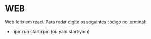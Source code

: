 # WEB

Web feito em react. Para rodar digite os seguintes codigo no terminal:

- npm run start:npm (ou yarn start:yarn)
